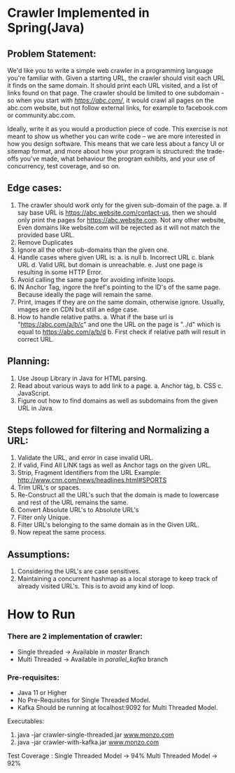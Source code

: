 # Crawler Implemented in Spring(Java)

## Problem Statement:
We'd like you to write a simple web crawler in a programming language you're familiar with.
Given a starting URL, the crawler should visit each URL it finds on the same domain.
It should print each URL visited, and a list of links found on that page.
The crawler should be limited to one subdomain - so when you start with *https://abc.com/*,
it would crawl all pages on the abc.com website, but not follow external links,
for example to facebook.com or community.abc.com. 

Ideally, write it as you would a production piece of code.
This exercise is not meant to show us whether you can write code –
we are more interested in how you design software.
This means that we care less about a fancy UI or sitemap format,
and more about how your program is structured: the trade-offs you've made,
what behaviour the program exhibits, and your use of concurrency, test coverage, and so on.

## Edge cases:
1. The crawler should work only for the given sub-domain of the page.
    a. If say base URL is https://abc.website.com/contact-us, then we should only print the pages for https://abc.website.com. Not any other website,
    Even domains like website.com will be rejected as it will not match the provided base URL.
2. Remove Duplicates
3. Ignore all the other sub-domains than the given one.
4. Handle cases where given URL is:
    a. is null
    b. Incorrect URL
    c. blank URL
    d. Valid URL but domain is unreachable.
    e. Just one page is resulting in some HTTP Error.
5. Avoid calling the same page for avoiding infinite loops.
6. IN Anchor Tag, ingore the href's pointing to the ID's of the same page. Because ideally the page will remain the same.
7. Print, images if they are on the same domain, otherwise ignore. Usually, images are on CDN but still an edge case.
8. How to handle relative paths.
    a. What if the base url is "https://abc.com/a/b/c" and one the URL on the page is "../d" which is equal to
    https://abc.com/a/b/d
    b. First check if relative path will result in correct URL.


## Planning:
1. Use Jsoup Library in Java for HTML parsing.
2. Read about various ways to add link to a page.
    a. Anchor tag,
    b. CSS
    c. JavaScript.
3. Figure out how to find domains as well as subdomains from the given URL in Java.


## Steps followed for filtering and Normalizing a URL:
1. Validate the URL, and error in case invalid URL.
2. If valid, Find All LINK tags as well as Anchor tags on the given URL.
3. Strip, Fragment Identifiers from the URL Example: http://www.cnn.com/news/headlines.html#SPORTS
4. Trim URL's or spaces.
5. Re-Construct all the URL's such that the domain is made to lowercase and rest of the URL remains the same.
6. Convert Absolute URL's to Absolute URL's
7. Filter only Unique.
8. Filter URL's belonging to the same domain as in the Given URL.
9. Now repeat the same process.

## Assumptions:
1. Considering the URL's are case sensitives.
2. Maintaining a concurrent hashmap as a local storage to keep track of already visited URL's. This is to avoid any kind of loop.


# How to Run
###  There are 2 implementation of crawler:
* Single threaded -> Available in *master* Branch
* Multi Threaded -> Available in *parallel_kafka* branch

### Pre-requisites:
* Java 11 or Higher
* No Pre-Requisites for Single Threaded Model.
* Kafka Should be running at localhost:9092 for Multi Threaded Model.

Executables: 
1. java -jar crawler-single-threaded.jar www.monzo.com
2. java -jar crawler-with-kafka.jar www.monzo.com

Test Coverage : 
Single Threaded Model -> 94%
Multi Threaded Model -> 92%
